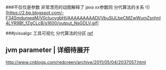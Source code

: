 ###不仅仅是参数
非常漂亮的动图解释了 java xx参数同 分代算法的关系
!()[https://2.bp.blogspot.com/-F34SmdumeqM/V0cIucygbHI/AAAAAAAAADI/VbuSlJLbeCMZwWumZsnhnI4LYR9Bf_fZgCLcB/s1600/output_NsGDLV.gif]

###jvisualgc 工具可视化 分代算法的分区
[ref](http://www.jianshu.com/p/a2ad29198a83)

## jvm parameter | 详细待展开
http://www.cnblogs.com/redcreen/archive/2011/05/04/2037057.html
